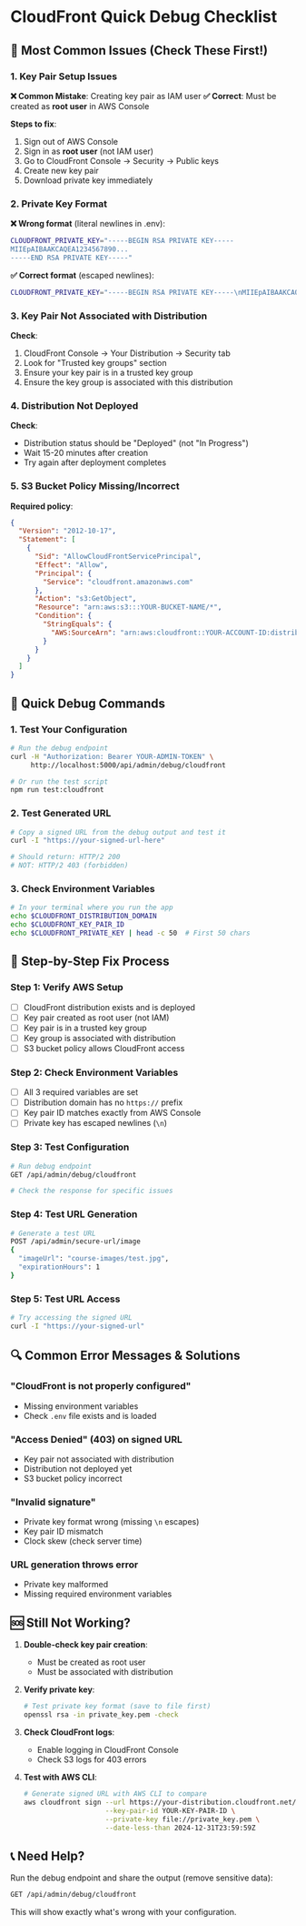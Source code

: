 # CloudFront Quick Debug Checklist

## 🚨 Most Common Issues (Check These First!)

### 1. Key Pair Setup Issues

**❌ Common Mistake**: Creating key pair as IAM user
**✅ Correct**: Must be created as **root user** in AWS Console

**Steps to fix**:
1. Sign out of AWS Console
2. Sign in as **root user** (not IAM user)
3. Go to CloudFront Console → Security → Public keys
4. Create new key pair
5. Download private key immediately

### 2. Private Key Format

**❌ Wrong format** (literal newlines in .env):
```bash
CLOUDFRONT_PRIVATE_KEY="-----BEGIN RSA PRIVATE KEY-----
MIIEpAIBAAKCAQEA1234567890...
-----END RSA PRIVATE KEY-----"
```

**✅ Correct format** (escaped newlines):
```bash
CLOUDFRONT_PRIVATE_KEY="-----BEGIN RSA PRIVATE KEY-----\nMIIEpAIBAAKCAQEA1234567890...\n-----END RSA PRIVATE KEY-----"
```

### 3. Key Pair Not Associated with Distribution

**Check**:
1. CloudFront Console → Your Distribution → Security tab
2. Look for "Trusted key groups" section
3. Ensure your key pair is in a trusted key group
4. Ensure the key group is associated with this distribution

### 4. Distribution Not Deployed

**Check**:
- Distribution status should be "Deployed" (not "In Progress")
- Wait 15-20 minutes after creation
- Try again after deployment completes

### 5. S3 Bucket Policy Missing/Incorrect

**Required policy**:
```json
{
  "Version": "2012-10-17",
  "Statement": [
    {
      "Sid": "AllowCloudFrontServicePrincipal",
      "Effect": "Allow",
      "Principal": {
        "Service": "cloudfront.amazonaws.com"
      },
      "Action": "s3:GetObject",
      "Resource": "arn:aws:s3:::YOUR-BUCKET-NAME/*",
      "Condition": {
        "StringEquals": {
          "AWS:SourceArn": "arn:aws:cloudfront::YOUR-ACCOUNT-ID:distribution/YOUR-DISTRIBUTION-ID"
        }
      }
    }
  ]
}
```

## 🔧 Quick Debug Commands

### 1. Test Your Configuration
```bash
# Run the debug endpoint
curl -H "Authorization: Bearer YOUR-ADMIN-TOKEN" \
     http://localhost:5000/api/admin/debug/cloudfront

# Or run the test script
npm run test:cloudfront
```

### 2. Test Generated URL
```bash
# Copy a signed URL from the debug output and test it
curl -I "https://your-signed-url-here"

# Should return: HTTP/2 200 
# NOT: HTTP/2 403 (forbidden)
```

### 3. Check Environment Variables
```bash
# In your terminal where you run the app
echo $CLOUDFRONT_DISTRIBUTION_DOMAIN
echo $CLOUDFRONT_KEY_PAIR_ID
echo $CLOUDFRONT_PRIVATE_KEY | head -c 50  # First 50 chars
```

## 🎯 Step-by-Step Fix Process

### Step 1: Verify AWS Setup
- [ ] CloudFront distribution exists and is deployed
- [ ] Key pair created as root user (not IAM)
- [ ] Key pair is in a trusted key group
- [ ] Key group is associated with distribution
- [ ] S3 bucket policy allows CloudFront access

### Step 2: Check Environment Variables
- [ ] All 3 required variables are set
- [ ] Distribution domain has no `https://` prefix
- [ ] Key pair ID matches exactly from AWS Console
- [ ] Private key has escaped newlines (`\n`)

### Step 3: Test Configuration
```bash
# Run debug endpoint
GET /api/admin/debug/cloudfront

# Check the response for specific issues
```

### Step 4: Test URL Generation
```bash
# Generate a test URL
POST /api/admin/secure-url/image
{
  "imageUrl": "course-images/test.jpg",
  "expirationHours": 1
}
```

### Step 5: Test URL Access
```bash
# Try accessing the signed URL
curl -I "https://your-signed-url"
```

## 🔍 Common Error Messages & Solutions

### "CloudFront is not properly configured"
- Missing environment variables
- Check `.env` file exists and is loaded

### "Access Denied" (403) on signed URL
- Key pair not associated with distribution
- Distribution not deployed yet
- S3 bucket policy incorrect

### "Invalid signature" 
- Private key format wrong (missing `\n` escapes)
- Key pair ID mismatch
- Clock skew (check server time)

### URL generation throws error
- Private key malformed
- Missing required environment variables

## 🆘 Still Not Working?

1. **Double-check key pair creation**:
   - Must be created as root user
   - Must be associated with distribution

2. **Verify private key**:
   ```bash
   # Test private key format (save to file first)
   openssl rsa -in private_key.pem -check
   ```

3. **Check CloudFront logs**:
   - Enable logging in CloudFront Console
   - Check S3 logs for 403 errors

4. **Test with AWS CLI**:
   ```bash
   # Generate signed URL with AWS CLI to compare
   aws cloudfront sign --url https://your-distribution.cloudfront.net/test.jpg \
                       --key-pair-id YOUR-KEY-PAIR-ID \
                       --private-key file://private_key.pem \
                       --date-less-than 2024-12-31T23:59:59Z
   ```

## 📞 Need Help?

Run the debug endpoint and share the output (remove sensitive data):
```bash
GET /api/admin/debug/cloudfront
```

This will show exactly what's wrong with your configuration.
